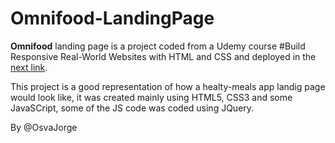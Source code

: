 # Omnifood-LandingPage

**Omnifood** landing page is a project coded from a Udemy course  #Build Responsive Real-World Websites with HTML and CSS and deployed in the [next link](https://osvajorge.github.io/Omnifood-LandingPage/).

This project is a good representation of how a healty-meals app landig page would look like, it was created mainly using HTML5, CSS3 and some JavaSCript, some of the JS code was coded using JQuery. 


By @OsvaJorge

